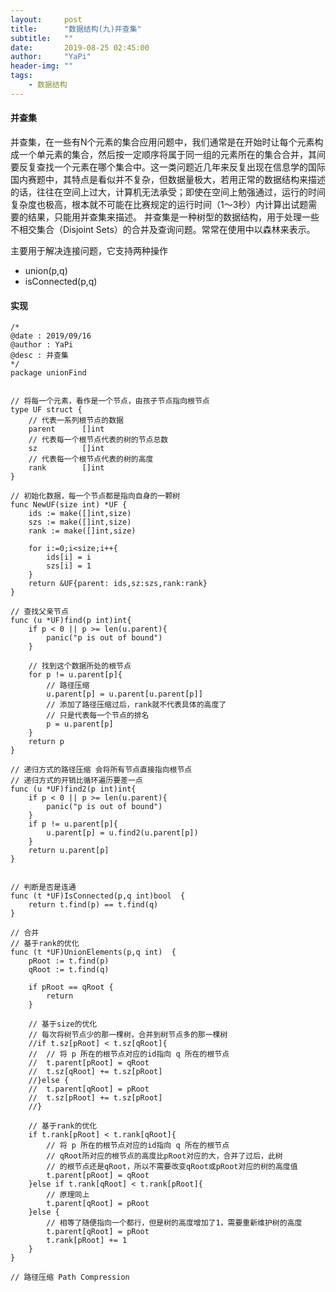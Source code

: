 ```yaml
---
layout:     post
title:      "数据结构(九)并查集"
subtitle:   ""
date:       2019-08-25 02:45:00
author:     "YaPi"
header-img: ""
tags:
    - 数据结构
---
```


#### 并查集

并查集，在一些有N个元素的集合应用问题中，我们通常是在开始时让每个元素构成一个单元素的集合，然后按一定顺序将属于同一组的元素所在的集合合并，其间要反复查找一个元素在哪个集合中。这一类问题近几年来反复出现在信息学的国际国内赛题中，其特点是看似并不复杂，但数据量极大，若用正常的数据结构来描述的话，往往在空间上过大，计算机无法承受；即使在空间上勉强通过，运行的时间复杂度也极高，根本就不可能在比赛规定的运行时间（1～3秒）内计算出试题需要的结果，只能用并查集来描述。
并查集是一种树型的数据结构，用于处理一些不相交集合（Disjoint Sets）的合并及查询问题。常常在使用中以森林来表示。

主要用于解决连接问题，它支持两种操作

- union(p,q)
- isConnected(p,q)

#### 实现

```
/*
@date : 2019/09/16
@author : YaPi
@desc : 并查集
*/
package unionFind


// 将每一个元素，看作是一个节点，由孩子节点指向根节点
type UF struct {
	// 代表一系列根节点的数据
	parent 		[]int
	// 代表每一个根节点代表的树的节点总数
	sz 			[]int
	// 代表每一个根节点代表的树的高度
	rank 		[]int
}

// 初始化数据，每一个节点都是指向自身的一颗树
func NewUF(size int) *UF {
	ids := make([]int,size)
	szs := make([]int,size)
	rank := make([]int,size)

	for i:=0;i<size;i++{
		ids[i] = i
		szs[i] = 1
	}
	return &UF{parent: ids,sz:szs,rank:rank}
}

// 查找父亲节点
func (u *UF)find(p int)int{
	if p < 0 || p >= len(u.parent){
		panic("p is out of bound")
	}

	// 找到这个数据所处的根节点
	for p != u.parent[p]{
		// 路径压缩
		u.parent[p] = u.parent[u.parent[p]]
		// 添加了路径压缩过后，rank就不代表具体的高度了
		// 只是代表每一个节点的排名
		p = u.parent[p]
	}
	return p
}

// 递归方式的路径压缩 会将所有节点直接指向根节点
// 递归方式的开销比循环遍历要差一点
func (u *UF)find2(p int)int{
	if p < 0 || p >= len(u.parent){
		panic("p is out of bound")
	}
	if p != u.parent[p]{
		u.parent[p] = u.find2(u.parent[p])
	}
	return u.parent[p]
}


// 判断是否是连通
func (t *UF)IsConnected(p,q int)bool  {
	return t.find(p) == t.find(q)
}

// 合并
// 基于rank的优化
func (t *UF)UnionElements(p,q int)  {
	pRoot := t.find(p)
	qRoot := t.find(q)

	if pRoot == qRoot {
		return
	}

	// 基于size的优化
	// 每次将树节点少的那一棵树，合并到树节点多的那一棵树
	//if t.sz[pRoot] < t.sz[qRoot]{
	//	// 将 p 所在的根节点对应的id指向 q 所在的根节点
	//	t.parent[pRoot] = qRoot
	//	t.sz[qRoot] += t.sz[pRoot]
	//}else {
	//	t.parent[qRoot] = pRoot
	//	t.sz[pRoot] += t.sz[pRoot]
	//}

	// 基于rank的优化
	if t.rank[pRoot] < t.rank[qRoot]{
		// 将 p 所在的根节点对应的id指向 q 所在的根节点
		// qRoot所对应的根节点的高度比pRoot对应的大，合并了过后，此树
		// 的根节点还是qRoot，所以不需要改变qRoot或pRoot对应的树的高度值
		t.parent[pRoot] = qRoot
	}else if t.rank[qRoot] < t.rank[pRoot]{
		// 原理同上
		t.parent[qRoot] = pRoot
	}else {
		// 相等了随便指向一个都行，但是树的高度增加了1，需要重新维护树的高度
		t.parent[qRoot] = pRoot
		t.rank[pRoot] += 1
	}
}

// 路径压缩 Path Compression

```